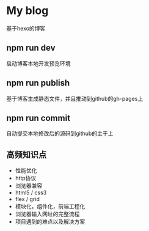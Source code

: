# My blog
基于hexo的博客

## npm run dev
启动博客本地开发预览环境

## npm run publish
基于博客生成静态文件，并且推动到github的gh-pages上

## npm run commit
自动提交本地修改后的源码到github的主干上

## 高频知识点
- 性能优化
- http协议
- 浏览器兼容
- html5 / css3
- flex / grid
- 模块化，组件化，前端工程化
- 浏览器输入网址的完整流程
- 项目遇到的难点以及解决方案
